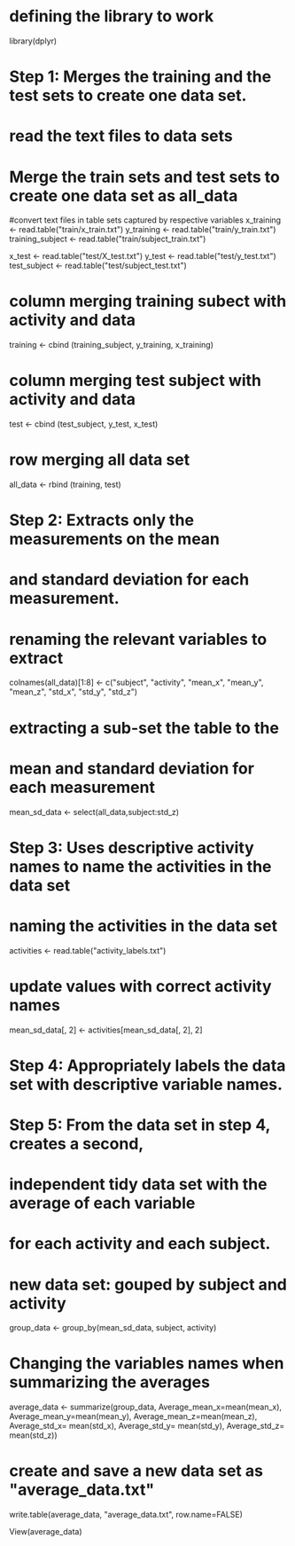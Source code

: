 # defining the library to work

library(dplyr)

# Step 1: Merges the training and the test sets to create one data set.
# read the text files to data sets 
# Merge the train sets and test sets to create one data set as all_data

#convert text files in table sets captured by respective variables
x_training <- read.table("train/x_train.txt")
y_training <- read.table("train/y_train.txt")
training_subject <- read.table("train/subject_train.txt")

x_test <- read.table("test/X_test.txt")
y_test <- read.table("test/y_test.txt")
test_subject <- read.table("test/subject_test.txt")

# column merging training subect with activity and data

training <- cbind (training_subject, y_training, x_training)

# column merging test subject with activity and data

test <- cbind (test_subject, y_test, x_test)

# row merging all data set

all_data <- rbind (training, test)

# Step 2: Extracts only the measurements on the mean 
# and standard deviation for each measurement.

# renaming the relevant variables to extract

colnames(all_data)[1:8] <- c("subject", "activity", "mean_x", "mean_y", "mean_z", "std_x", "std_y", "std_z")

# extracting a sub-set the table to the 
# mean and standard deviation for each measurement

mean_sd_data <- select(all_data,subject:std_z)

# Step 3: Uses descriptive activity names to name the activities in the data set

# naming the activities in the data set

activities <- read.table("activity_labels.txt")

# update values with correct activity names

mean_sd_data[, 2] <- activities[mean_sd_data[, 2], 2]




# Step 4: Appropriately labels the data set with descriptive variable names.

# Step 5: From the data set in step 4, creates a second, 
# independent tidy data set with the average of each variable 
# for each activity and each subject.

# new data set: gouped by subject and activity

group_data <- group_by(mean_sd_data,
                         subject,
                         activity)

# Changing the variables names when summarizing the averages
average_data <- summarize(group_data,
                          Average_mean_x=mean(mean_x),
                          Average_mean_y=mean(mean_y),
                          Average_mean_z=mean(mean_z),
                          Average_std_x= mean(std_x),
                          Average_std_y= mean(std_y),
                          Average_std_z= mean(std_z))

# create and save a new data set as "average_data.txt"

write.table(average_data, "average_data.txt", row.name=FALSE)

View(average_data)

